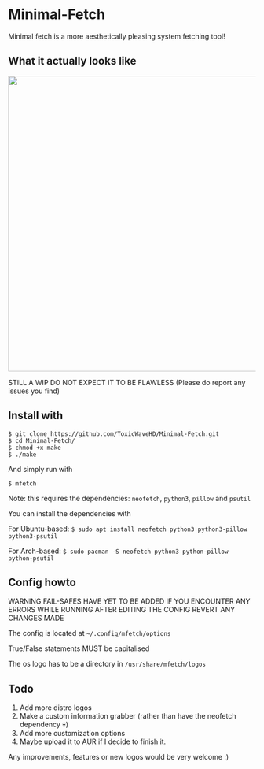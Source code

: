 # Minimal-Fetch
Minimal fetch is a more aesthetically pleasing system fetching tool!

## What it actually looks like
<img src="https://github.com/ToxicWaveHD/Minimal-Fetch/blob/main/prev.png" align="center" width="600px"/>


STILL A WIP DO NOT EXPECT IT TO BE FLAWLESS  (Please do report any issues you find)

## Install with
```
$ git clone https://github.com/ToxicWaveHD/Minimal-Fetch.git
$ cd Minimal-Fetch/
$ chmod +x make
$ ./make
```
And simply run with
```
$ mfetch
```
Note: this requires the dependencies: `neofetch`, `python3`, `pillow` and `psutil`

You can install the dependencies with

For Ubuntu-based: ```$ sudo apt install neofetch python3 python3-pillow python3-psutil```

For Arch-based: ```$ sudo pacman -S neofetch python3 python-pillow python-psutil```


## Config howto
WARNING FAIL-SAFES HAVE YET TO BE ADDED IF YOU ENCOUNTER ANY ERRORS WHILE RUNNING AFTER EDITING THE CONFIG REVERT ANY CHANGES MADE

The config is located at ```~/.config/mfetch/options```

True/False statements MUST be capitalised

The os logo has to be a directory in ```/usr/share/mfetch/logos```

## Todo
1. Add more distro logos
3. Make a custom information grabber (rather than have the neofetch dependency 💀)
4. Add more customization options
5. Maybe upload it to AUR if I decide to finish it.

Any improvements, features or new logos would be very welcome :)
